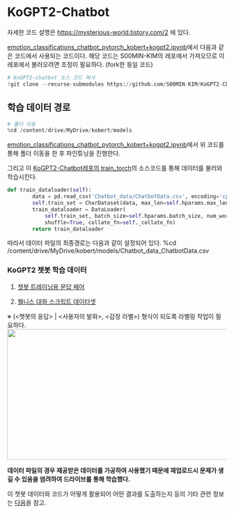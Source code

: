 # KoGPT2-Chatbot
자세한 코드 설명은 https://mysterious-world.tistory.com/2 에 있다. 

[emotion_classifications_chatbot_pytorch_kobert+kogpt2.ipynb](https://github.com/Nicer-since-2021/multiclass-emotion-classification-using-KoBERT/blob/main/S00MIN-KIM/emotion_classifications_chatbot_pytorch_kobert%2Bkogpt2.ipynb)에서 다음과 같은 코드에서 사용되는 코드이다. 
해당 코드는 S00MIN-KIM의 레포에서 가져오므로 이 레포에서 불러오려면 조정이 필요하다. (fork한 동일 코드)

```Python
# KoGPT2-chatbot 소스 코드 복사
!git clone --recurse-submodules https://github.com/S00MIN-KIM/KoGPT2-Chatbot.git
```

## 학습 데이터 경로
```Python
# 폴더 이동
%cd /content/drive/MyDrive/kobert/models
```
[emotion_classifications_chatbot_pytorch_kobert+kogpt2.ipynb](https://github.com/Nicer-since-2021/multiclass-emotion-classification-using-KoBERT/blob/main/S00MIN-KIM/emotion_classifications_chatbot_pytorch_kobert%2Bkogpt2.ipynb)에서 위 코드를 통해 폴더 이동을 한 후 파인튜닝을 진행한다. 

그리고 이 [KoGPT2-Chatbot레포의 train_torch](https://github.com/Nicer-since-2021/KoGPT2-Chatbot/blob/main/train_torch.py)의 소스코드를 통해 데이터를 불러와 학습시킨다. 
```Python
def train_dataloader(self):
        data = pd.read_csv('Chatbot_data/ChatbotData.csv', encoding='cp949')
        self.train_set = CharDataset(data, max_len=self.hparams.max_len)
        train_dataloader = DataLoader(
            self.train_set, batch_size=self.hparams.batch_size, num_workers=2,
            shuffle=True, collate_fn=self._collate_fn)
        return train_dataloader
```
따라서 데이터 파일의 최종경로는 다음과 같이 설정되어 있다. 
%cd /content/drive/MyDrive/kobert/models/Chatbot_data_ChatbotData.csv

### KoGPT2 챗봇 학습 데이터
1. [챗봇 트레이닝용 문답 페어](https://github.com/songys/Chatbot_data)

2. [웰니스 대화 스크립트 데이터셋](https://aihub.or.kr/opendata/keti-data/recognition-laguage/KETI-02-006)
  
  ※ (<챗봇의 응답> | <사용자의 발화>, <감정 라벨>) 형식이 되도록 라벨링 작업이 필요하다.
<img src="https://user-images.githubusercontent.com/68471619/145357192-bf3639a2-a33d-4db0-93c7-3efc9780db4f.png" width="800" height="300"/>

**데이터 파일의 경우 제공받은 데이터를 가공하여 사용했기 때문에 재업로드시 문제가 생길 수 있음을 염려하여 드라이브를 통해 학습했다.**

이 챗봇 데이터와 코드가 어떻게 활용되어 어떤 결과를 도출하는지 등의 기타 관련 정보는 [다음](https://github.com/Nicer-since-2021/multiclass-emotion-classification-using-KoBERT/tree/main/S00MIN-KIM)을 참고.
